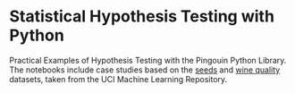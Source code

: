 # Statistical Hypothesis Testing with Python
Practical Examples of Hypothesis Testing with the Pingouin Python Library. The notebooks include case studies based on the [seeds](https://archive.ics.uci.edu/ml/datasets/seeds) and [wine quality](https://archive.ics.uci.edu/ml/datasets/Wine+Quality) datasets, taken from the UCI Machine Learning Repository.
